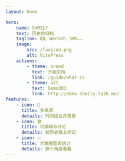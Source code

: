 ```yaml
---
layout: home

hero:
    name: SHMILY
    text: 历史的归档
    tagline: QQ、Wechat、SMS……
    image:
        src: /favicon.png
        alt: VitePress
    actions:
        - theme: brand
          text: 开始文档
          link: /guide/what-is
        - theme: alt
          text: Demo演示
          link: http://demo.shmily.lqzh.me/
features:
    - icon: 🎯
      title: 多来源
      details: 时间线合并查看
    - icon: 🛠️
      title: 可编辑与评论
      details: 给历史做上标记
    - icon: 📈
      title: 大数据图表统计
      details: 换个角度看看
---
```


